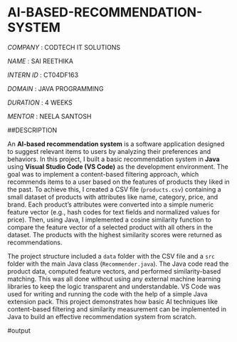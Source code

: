 # AI-BASED-RECOMMENDATION-SYSTEM

*COMPANY* : CODTECH IT SOLUTIONS

*NAME* : SAI REETHIKA

*INTERN ID* : CT04DF163

*DOMAIN* : JAVA PROGRAMMING

*DURATION* : 4 WEEKS

*MENTOR* : NEELA SANTOSH

##DESCRIPTION

An **AI-based recommendation system** is a software application designed to suggest relevant items to users by analyzing their preferences and behaviors. In this project, I built a basic recommendation system in **Java** using **Visual Studio Code (VS Code)** as the development environment. The goal was to implement a content-based filtering approach, which recommends items to a user based on the features of products they liked in the past. To achieve this, I created a CSV file (`products.csv`) containing a small dataset of products with attributes like name, category, price, and brand. Each product’s attributes were converted into a simple numeric feature vector (e.g., hash codes for text fields and normalized values for price). Then, using Java, I implemented a cosine similarity function to compare the feature vector of a selected product with all others in the dataset. The products with the highest similarity scores were returned as recommendations.

The project structure included a `data` folder with the CSV file and a `src` folder with the main Java class (`Recommender.java`). The Java code read the product data, computed feature vectors, and performed similarity-based matching. This was all done without using any external machine learning libraries to keep the logic transparent and understandable. VS Code was used for writing and running the code with the help of a simple Java extension pack. This project demonstrates how basic AI techniques like content-based filtering and similarity measurement can be implemented in Java to build an effective recommendation system from scratch.

#output

